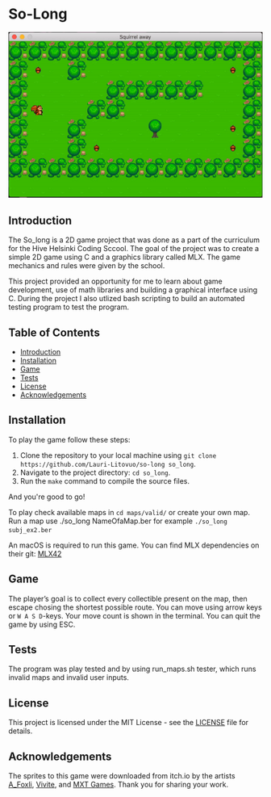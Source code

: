 # So-Long

<p align="center">
  <img src="https://github.com/Lauri-Litovuo/So-Long/blob/main/showcase/squirrel_away.gif" />
</p>

## Introduction
The So_long is a 2D game project that was done as a part of the curriculum for the Hive Helsinki Coding Sccool. The goal of the project was to create a simple 2D game using C and a graphics library called MLX. The game mechanics and rules were given by the school.

This project provided an opportunity for me to learn about game development, use of math libraries and building a graphical interface using C. During the project I also utlized bash scripting to build an automated testing program to test the program.

## Table of Contents
- [Introduction](#introduction)
- [Installation](#installation)
- [Game](#game)
- [Tests](#tests)
- [License](#license)
- [Acknowledgements](#acknowledgements)

## Installation
To play the game follow these steps:
1. Clone the repository to your local machine using `git clone https://github.com/Lauri-Litovuo/so-long so_long`.
2. Navigate to the project directory: `cd so_long`.
3. Run the `make` command to compile the source files.

And you're good to go!

To play check available maps in `cd maps/valid/` or create your own map. Run a map use ./so_long NameOfaMap.ber for example `./so_long subj_ex2.ber` 

An macOS is required to run this game. You can find MLX dependencies on their git: [MLX42](https://github.com/codam-coding-college/MLX42)

## Game
The player’s goal is to collect every collectible present on the map, then escape chosing the shortest possible route.
You can move using arrow keys or `W A S D`-keys. Your move count is shown in the terminal. You can quit the game by using ESC.

## Tests
The program was play tested and by using run_maps.sh tester, which runs invalid maps and invalid user inputs.

## License
This project is licensed under the MIT License - see the [LICENSE](LICENSE) file for details.

## Acknowledgements

The sprites to this game were downloaded from itch.io by the artists [A_Foxli](https://a-foxli.itch.io/lost-forest-pixel-tile-forest), [Vivite](https://vivite.itch.io/the-squirrel-rise), and [MXT Games](https://mxtgames.itch.io/forest-vegetation-lite). Thank you for sharing your work.
